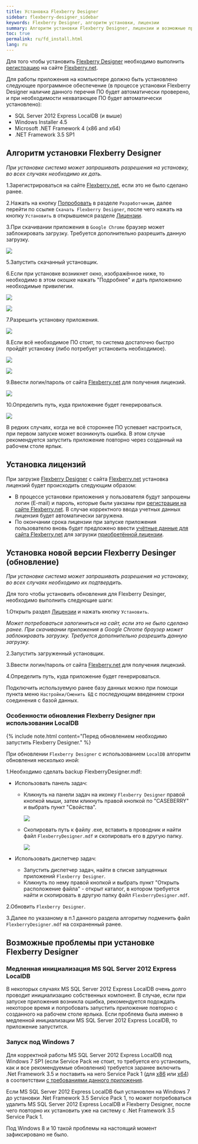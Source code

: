 ```yaml
---
title: Установка Flexberry Designer
sidebar: flexberry-designer_sidebar
keywords: Flexberry Designer, алгоритм установки, лицензии
summary: Алгоритм установки Flexberry Designer, лицензии и возможные проблемы при установке
toc: true
permalink: ru/fd_install.html
lang: ru
---
```


Для того чтобы установить [Flexberry Designer](fd_landing_page.html) необходимо выполнить [регистрацию](https://designer.flexberry.net/#/login-or-register) на сайте [Flexberry.net](https://flexberry.net).  

Для работы приложения на компьютере должно быть установлено следующее программное обеспечение (в процессе установки Flexberry Designer наличие данного перечня ПО будет автоматически проверено, и при необходимости нехватающее ПО будет автоматически установлено):

* SQL Server 2012 Express LocalDB (и выше)
* Windows Installer 4.5
* Microsoft .NET Framework 4 (x86 and x64)
* .NET Framework 3.5 SP1

## Алгоритм установки Flexberry Designer

*При установке система может запрашивать разрешения на установку, во всех случаях необходимо их дать.*

1.Зарегистрироваться на сайте [Flexberry.net](https://flexberry.net), если это не было сделано ранее.

2.Нажать на кнопку [Попробовать](https://designer.flexberry.net/#/fd-try) в разделе `Разработчикам`, далее перейти по ссылке `Скачать Flexberry Designer`, после чего нажать на кнопку `Установить` в открывшемся разделе [Лицензии](https://designer.flexberry.net/#/download-win-app).

3.При скачивании приложения в `Google Chrome` браузер может заблокировать загрузку. Требуется дополнительно разрешить данную загрузку.

![](/images/pages/products/flexberry-designer/about/save-chrome.png)

5.Запустить скачанный установщик.

6.Если при установке возникнет окно, изображённое ниже, то необходимо в этом окошке нажать "Подробнее" и дать приложению необходимые привилегии.

![](/images/pages/products/flexberry-designer/about/let-setup0.png)

![](/images/pages/products/flexberry-designer/about/let-setup.png)

7.Разрешить установку приложения.

![](/images/pages/products/flexberry-designer/about/let-setup2.png)

8.Если всё необходимое ПО стоит, то система достаточно быстро пройдёт установку (либо потребует установить необходимое).

![](/images/pages/products/flexberry-designer/about/install-designer.png)

![](/images/pages/products/flexberry-designer/about/let-setup3.png)

9.Ввести логин/пароль от сайта [Flexberry.net](https://designer.flexberry.net/#/fd-try) для получения лицензий.

![](/images/pages/products/flexberry-designer/about/login-flexberry2.png)

10.Определить путь, куда приложение будет генерироваться.

![](/images/pages/products/flexberry-designer/about/set-generation-path.png)

В редких случаях, когда не всё стороннее ПО успевает настроиться, при первом запуске может возникнуть ошибка. В этом случае рекомендуется запустить приложение повторно через созданный на рабочем столе ярлык.

## Установка лицензий

При загрузке [Flexberry Designer](fd_landing_page.html) с сайта [Flexberry.net](https://flexberry.net) установка лицензий будет происходить следующим образом:

*   В процессе установки приложения у пользователя будут запрошены логин (E-mail) и пароль, которые были уакзаны при [регистрации на сайте Flexberry.net](https://designer.flexberry.net/#/fd-try). В случае корректного ввода учетных данных лицензия будет автоматически загружена.
*   По окончании срока лицензии при запуске приложения пользователю вновь будет предложено ввести [учётные данные для сайта Flexberry.net](https://designer.flexberry.net/#/fd-try) для загрузки [приобретённой лицензии](https://designer.flexberry.net/#/fd-try).

## Установка новой версии Flexberry Desinger (обновление)

*При установке система может запрашивать разрешения на установку, во всех случаях необходимо их подтвердить.*

Для того чтобы установить обновления для Flexberry Desinger, необходимо выполнить следующие шаги:

1.Открыть раздел [Лицензии](https://designer.flexberry.net/#/download-win-app) и нажать кнопку `Установить`. 

*Может потребоваться залогиниться на сайт, если это не было сделано ранее. При скачивании приложения в Google Chrome браузер может заблокировать загрузку. Требуется дополнительно разрешить данную загрузку.*

2.Запустить загруженный установщик.

3.Ввести логин/пароль от сайта [Flexberry.net](https://designer.flexberry.net/#/fd-try) для получения лицензий.

4.Определить путь, куда приложение будет генерироваться.

Подключить используемую ранее базу данных можно при помощи пункта меню `Настройки/Сменить БД` с последующим введением строки соединения c базой данных.

### Особенности обновления Flexberry Designer при использовании LocalDB

{% include note.html content="Перед обновлением необходимо запустить Flexberry Designer." %}

При обновлении `Flexberry Designer` с использованием `LocalDB` алгоритм обновления несколько иной:

1.Необходимо сделать backup FlexberryDesigner.mdf:

* Использовать панель задач:

    * Кликнуть на панели задач на иконку `Flexberry Designer` правой кнопкой мыши, затем кликнуть правой кнопкой по "CASEBERRY" и выбрать пункт "Свойства".

        ![](/images/pages/products/flexberry-designer/about/update-fd-menu.png)

    * Скопировать путь к файлу .exe, вставить в проводник и найти файл `FlexberryDesigner.mdf` и скопировать его в другую папку.

        ![](/images/pages/products/flexberry-designer/about/update-fd-settings.png)

* Использовать диспетчер задач:

    * Запустить диспетчер задач, найти в списке запущенных приложений `Flexberry Designer`. 
    * Кликнуть по нему правой кнопкой и выбрать пункт "Открыть расположение файла" - открыт каталог, в котором требуется найти и скопировать в другую папку файл `FlexberryDesigner.mdf`. 

2.Обновить `Flexberry Designer`.

3.Далее по указаному в п.1 данного раздела алгоритму подменить файл `FlexberryDesigner.mdf` на сохраненный ранее.

## Возможные проблемы при установке Flexberry Designer 

### Медленная инициализация MS SQL Server 2012 Express LocalDB

В некоторых случаях MS SQL Server 2012 Express LocalDB очень долго проводит инициализацию собственных компонент. В случае, если при запуске приложения возникла ошибка, рекомендуется подождать некоторое время и попробовать запустить приложение повторно с созданного на рабочем столе ярлыка. Если проблема была именно в медленной инициализации MS SQL Server 2012 Express LocalDB, то приложение запустится.

### Запуск под Windows 7

Для корректной работы MS SQL Server 2012 Express LocalDB под Windows 7 SP1 (если Service Pack не стоит, то требуется его установить, как и все рекомендуемые обновления) требуется заранее включить .Net Framework 3.5 и поставить на него Service Pack 1 (для [х86](https://www.microsoft.com/ru-ru/download/details.aspx?id=39237) или [х64](https://www.microsoft.com/ru-ru/download/details.aspx?id=7942)) в соответствии [с требованиями данного приложения](https://msdn.microsoft.com/library/ms143506%28v=SQL.110%29.aspx).

Если MS SQL Server 2012 Express LocalDB был установлен на Windows 7 до установки .Net Framework 3.5 Service Pack 1, то может потребоваться удалить MS SQL Server 2012 Express LocalDB и Flexberry Designer, после чего повторно их установить уже на систему с .Net Framework 3.5 Service Pack 1.

Под Windows 8 и 10 такой проблемы на настоящий момент зафиксировано не было.
